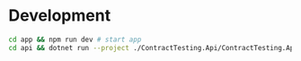 # Development

```sh
cd app && npm run dev # start app
cd api && dotnet run --project ./ContractTesting.Api/ContractTesting.Api.csproj # start api
```